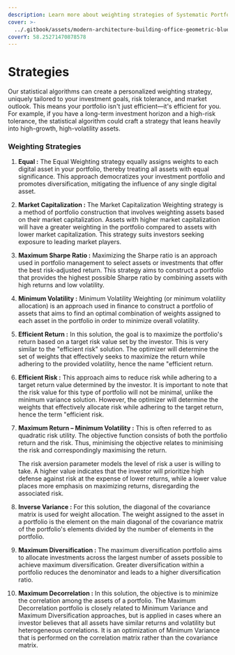 ```yaml
---
description: Learn more about weighting strategies of Systematic Portfolio Management
cover: >-
  ../.gitbook/assets/modern-architecture-building-office-geometric-blue-2560x1440-6640.jpeg
coverY: 58.25271470878578
---
```


# Strategies

Our statistical algorithms can create a personalized weighting strategy, uniquely tailored to your investment goals, risk tolerance, and market outlook. This means your portfolio isn't just efficient—it's efficient for you. For example, if you have a long-term investment horizon and a high-risk tolerance, the statistical algorithm could craft a strategy that leans heavily into high-growth, high-volatility assets.

### Weighting Strategies

1. **Equal :** The Equal Weighting strategy equally assigns weights to each digital asset in your portfolio, thereby treating all assets with equal significance. This approach democratizes your investment portfolio and promotes diversification, mitigating the influence of any single digital asset.
2. **Market Capitalization :** The Market Capitalization Weighting strategy is a method of portfolio construction that involves weighting assets based on their market capitalization. Assets with higher market capitalization will have a greater weighting in the portfolio compared to assets with lower market capitalization. This strategy suits investors seeking exposure to leading market players.
3. **Maximum Sharpe Ratio :** Maximizing the Sharpe ratio is an approach used in portfolio management to select assets or investments that offer the best risk-adjusted return. This strategy aims to construct a portfolio that provides the highest possible Sharpe ratio by combining assets with high returns and low volatility.
4. **Minimum Volatility :** Minimum Volatility Weighting (or minimum volatility allocation) is an approach used in finance to construct a portfolio of assets that aims to find an optimal combination of weights assigned to each asset in the portfolio in order to minimize overall volatility.
5. **Efficient Return :** In this solution, the goal is to maximize the portfolio's return based on a target risk value set by the investor. This is very similar to the "efficient risk" solution. The optimizer will determine the set of weights that effectively seeks to maximize the return while adhering to the provided volatility, hence the name "efficient return.&#x20;
6. **Efficient Risk :** This approach aims to reduce risk while adhering to a target return value determined by the investor. It is important to note that the risk value for this type of portfolio will not be minimal, unlike the minimum variance solution. However, the optimizer will determine the weights that effectively allocate risk while adhering to the target return, hence the term "efficient risk.&#x20;
7.  **Maximum Return – Minimum Volatility :** This is often referred to as quadratic risk utility. The objective function consists of both the portfolio return and the risk. Thus, minimising the objective relates to minimising the risk and correspondingly maximising the return. &#x20;

    The risk aversion parameter models the level of risk a user is willing to take. A higher value indicates that the investor will prioritize high defense against risk at the expense of lower returns, while a lower value places more emphasis on maximizing returns, disregarding the associated risk.&#x20;
8. **Inverse Variance :** For this solution, the diagonal of the covariance matrix is used for weight allocation. The weight assigned to the asset in a portfolio is the element on the main diagonal of the covariance matrix of the portfolio's elements divided by the number of elements in the portfolio.&#x20;
9. **Maximum Diversification :** The maximum diversification portfolio aims to allocate investments across the largest number of assets possible to achieve maximum diversification. Greater diversification within a portfolio reduces the denominator and leads to a higher diversification ratio.&#x20;
10. **Maximum Decorrelation :** In this solution, the objective is to minimize the correlation among the assets of a portfolio. The Maximum Decorrelation portfolio is closely related to Minimum Variance and Maximum Diversification approaches, but is applied in cases where an investor believes that all assets have similar returns and volatility but heterogeneous correlations. It is an optimization of Minimum Variance that is performed on the correlation matrix rather than the covariance matrix.&#x20;

<figure><img src="../.gitbook/assets/Capture d’écran 2023-11-04 à 16.02.37.png" alt=""><figcaption></figcaption></figure>
